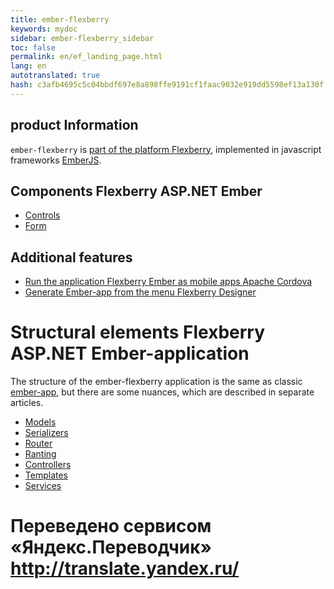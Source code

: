 ```yaml
--- 
title: ember-flexberry 
keywords: mydoc 
sidebar: ember-flexberry_sidebar 
toc: false 
permalink: en/ef_landing_page.html 
lang: en 
autotranslated: true 
hash: c3afb4695c5c04bbdf697e8a898ffe9191cf1faac9032e919dd5598ef13a130f 
--- 
```


## product Information 

`ember-flexberry` is [part of the platform Flexberry](http://flexberry.ru), implemented in javascript frameworks [EmberJS](http://emberjs.com/). 

## Components Flexberry ASP.NET Ember 

* [Controls](ef_controls.html) 
* [Form](ef_forms.html) 

## Additional features 

* [Run the application Flexberry Ember as mobile apps Apache Cordova](ef_cordova.html) 
* [Generate Ember-app from the menu Flexberry Designer](ef_generator.html) 


# Structural elements Flexberry ASP.NET Ember-application 

The structure of the ember-flexberry application is the same as classic [ember-app](https://guides.emberjs.com/v2.0.0/getting-started/core-concepts/), but there are some nuances, which are described in separate articles. 

* [Models](efd_model.html) 
* [Serializers](efd_serializer.html) 
* [Router](ef_router.html) 
* [Ranting](ef_route.html) 
* [Controllers](ef_controller.html) 
* [Templates](ef_template.html) 
* [Services](ef_service.html) 



 # Переведено сервисом «Яндекс.Переводчик» http://translate.yandex.ru/